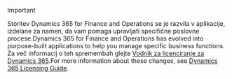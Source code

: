 > [!IMPORTANT]
> <span data-ttu-id="644f3-101">Storitev Dynamics 365 for Finance and Operations se je razvila v aplikacije, izdelane za namen, da vam pomaga upravljati specifične poslovne procese.</span><span class="sxs-lookup"><span data-stu-id="644f3-101">Dynamics 365 for Finance and Operations has evolved into purpose-built applications to help you manage specific business functions.</span></span> <span data-ttu-id="644f3-102">Za več informacij o teh spremembah glejte [Vodnik za licenciranje za Dynamics 365](https://mbs.microsoft.com/Files/public/365/Dynamics365LicensingGuide.pdf).</span><span class="sxs-lookup"><span data-stu-id="644f3-102">For more information about these changes, see [Dynamics 365 Licensing Guide](https://mbs.microsoft.com/Files/public/365/Dynamics365LicensingGuide.pdf).</span></span>
 
